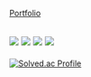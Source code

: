 [Portfolio](https://your-website-url.com)

<img src="https://img.shields.io/badge/Python-3776AB?style=plastic-square&logo=python&logoColor=white"/> <img src="https://img.shields.io/badge/Unity-000000?style=plastic-square&logo=Unity&logoColor=white"/> <img src="https://img.shields.io/badge/Mysql-4479A1?style=plastic-square&logo=mysql&logoColor=white"/> <img src="https://img.shields.io/badge/Spring Boot-6DB33F?style=plastic-square&logo=mysql&logoColor=white"/> 
----



[![Solved.ac Profile](http://mazassumnida.wtf/api/generate_badge?boj=Cansur777)](https://solved.ac/Cansur777)
